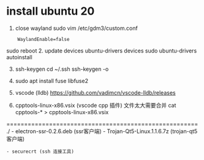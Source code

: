 # install ubuntu 20
1. close wayland
sudo vim /etc/gdm3/custom.conf 
```
    WaylandEnable=false
```
sudo reboot
2. update devices
ubuntu-drivers devices
sudo ubuntu-drivers autoinstall

3. ssh-keygen
cd ~/.ssh
ssh-keygen -o

4. sudo apt install fuse libfuse2

5. vscode (lldb)
https://github.com/vadimcn/vscode-lldb/releases

6. cpptools-linux-x86.vsix (vscode cpp 插件)
文件太大需要合并
cat cpptools-* > cpptools-linux-x86.vsix

======================================================
./
    - electron-ssr-0.2.6.deb (ssr客户端)
    - Trojan-Qt5-Linux.1.1.6.7z (trojan-qt5 客户端)

    - securecrt (ssh 连接工具)
    
